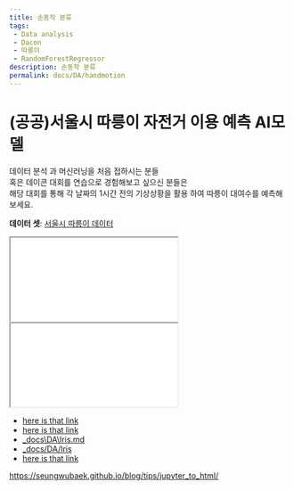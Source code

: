 ```yaml
---
title: 손동작 분류
tags: 
 - Data analysis
 - Dacon
 - 따릉이
 - RandomForestRegressor
description: 손동작 분류
permalink: docs/DA/handmotion
---
```


# (공공)서울시 따릉이 자전거 이용 예측 AI모델

데이터 분석 과 머신러닝을 처음 접하시는 분들<br>
혹은 데이콘 대회를 연습으로 경험해보고 싶으신 분들은<br> 
해당 대회를 통해 각 날짜의 1시간 전의 기상상황을 활용 하여 따릉이 대여수를 예측해 보세요.

**데이터 셋**: [서울시 따릉이 데이터](https://dacon.io/competitions/open/235576/data)

<iframe id="handmotion" name="handmotion" src="assets/iframes/jupyter_notebooks/handmotion.html">test</iframe>
<iframe id="handmotion" name="handmotion" src="assets/iframes/jupyter_notebooks/handmotion/">test</iframe>

- [here is that link](assets/iframes/jupyter_notebooks/handmotion/)
- [here is that link](assets/iframes/jupyter_notebooks/handmotion.html)
- [_docs\DA\Iris.md](_docs\DA\Iris.md)
- [_docs/DA/Iris](_docs/DA/Iris)
- [here is that link](assets/iframes/jupyter_notebooks/test.html)



https://seungwubaek.github.io/blog/tips/jupyter_to_html/